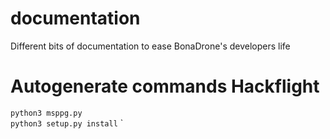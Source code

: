 # documentation
Different bits of documentation to ease BonaDrone's developers life

# Autogenerate commands Hackflight
```python3 msppg.py``` <br/>
```python3 setup.py install``` 
`
